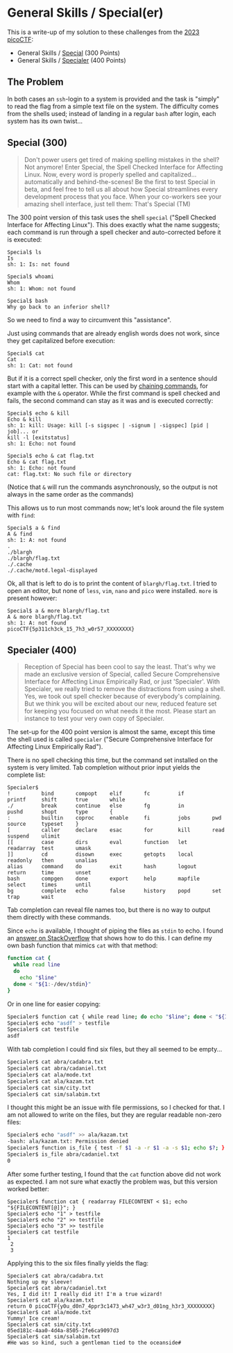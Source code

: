 # General Skills / Special(er)

This is a write-up of my solution to these challenges from the [2023 picoCTF](README.md):

- General Skills / [Special](https://play.picoctf.org/practice/challenge/377) (300 Points)
- General Skills / [Specialer](https://play.picoctf.org/practice/challenge/378) (400 Points)

## The Problem
In both cases an `ssh`-login to a system is provided and the task is "simply" to read the flag from a simple text file on the system.
The difficulty comes from the shells used;
instead of landing in a regular `bash` after login, each system has its own twist...

## Special (300)
> Don't power users get tired of making spelling mistakes in the shell? Not anymore!
> Enter Special, the Spell Checked Interface for Affecting Linux.
> Now, every word is properly spelled and capitalized... automatically and behind-the-scenes!
> Be the first to test Special in beta, and feel free to tell us all about how Special streamlines every development process that you face.
> When your co-workers see your amazing shell interface, just tell them: That's Special (TM)

The 300 point version of this task uses the shell `special` ("Spell Checked Interface for Affecting Linux").
This does exactly what the name suggests; each command is run through a spell checker and auto-corrected before it is executed:
```
Special$ ls
Is 
sh: 1: Is: not found

Special$ whoami
Whom 
sh: 1: Whom: not found

Special$ bash
Why go back to an inferior shell?
```

So we need to find a way to circumvent this "assistance".

Just using commands that are already english words does not work, since they get capitalized before execution:

```
Special$ cat
Cat 
sh: 1: Cat: not found
```

But if it is a correct spell checker, only the first word in a sentence should start with a capital letter.
This can be used by [chaining commands](https://www.gnu.org/software/bash/manual/bash.html#Lists), for example with the `&` operator.
While the first command is spell checked and fails, the second command can stay as it was and is executed correctly:

```
Special$ echo & kill
Echo & kill 
sh: 1: kill: Usage: kill [-s sigspec | -signum | -sigspec] [pid | job]... or
kill -l [exitstatus]
sh: 1: Echo: not found

Special$ echo & cat flag.txt
Echo & cat flag.txt 
sh: 1: Echo: not found
cat: flag.txt: No such file or directory
```

(Notice that `&` will run the commands asynchronously, so the output is not always in the same order as the commands)

This allows us to run most commands now; let's look around the file system with `find`:

```
Special$ a & find
A & find 
sh: 1: A: not found
.
./blargh
./blargh/flag.txt
./.cache
./.cache/motd.legal-displayed
```

Ok, all that is left to do is to print the content of `blargh/flag.txt`.
I tried to open an editor, but none of `less`, `vim`, `nano` and `pico` were installed.
`more` is present however:

```
Special$ a & more blargh/flag.txt
A & more blargh/flag.txt 
sh: 1: A: not found
picoCTF{5p311ch3ck_15_7h3_w0r57_XXXXXXXX}
```

## Specialer (400)
> Reception of Special has been cool to say the least.
> That's why we made an exclusive version of Special, called Secure Comprehensive Interface for Affecting Linux Empirically Rad, or just 'Specialer'.
> With Specialer, we really tried to remove the distractions from using a shell.
> Yes, we took out spell checker because of everybody's complaining.
> But we think you will be excited about our new, reduced feature set for keeping you focused on what needs it the most.
> Please start an instance to test your very own copy of Specialer.

The set-up for the 400 point version is almost the same, except this time the shell used is called `specialer` ("Secure Comprehensive Interface for Affecting Linux Empirically Rad").

There is no spell checking this time, but the command set installed on the system is very limited.
Tab completion without prior input yields the complete list:

```
Specialer$ 
!          bind       compopt    elif       fc         if         printf     shift      true       while
./         break      continue   else       fg         in         pushd      shopt      type       {
:          builtin    coproc     enable     fi         jobs       pwd        source     typeset    }
[          caller     declare    esac       for        kill       read       suspend    ulimit     
[[         case       dirs       eval       function   let        readarray  test       umask      
]]         cd         disown     exec       getopts    local      readonly   then       unalias    
alias      command    do         exit       hash       logout     return     time       unset      
bash       compgen    done       export     help       mapfile    select     times      until      
bg         complete   echo       false      history    popd       set        trap       wait
```

Tab completion can reveal file names too, but there is no way to output them directly with these commands.

Since `echo` is available, I thought of piping the files as `stdin` to echo.
I found an [answer on StackOverflow](https://stackoverflow.com/a/7045517) that shows how to do this. 
I can define my own bash function that mimics `cat` with that method:

```bash
function cat {
  while read line
  do
    echo "$line"
  done < "${1:-/dev/stdin}"
} 
```

Or in one line for easier copying:

````bash
Specialer$ function cat { while read line; do echo "$line"; done < "${1:-/dev/stdin}"; } 
Specialer$ echo "asdf" > testfile
Specialer$ cat testfile 
asdf
````

With tab completion I could find six files, but they all seemed to be empty...

```bash
Specialer$ cat abra/cadabra.txt
Specialer$ cat abra/cadaniel.txt
Specialer$ cat ala/mode.txt
Specialer$ cat ala/kazam.txt
Specialer$ cat sim/city.txt
Specialer$ cat sim/salabim.txt
```

I thought this might be an issue with file permissions, so I checked for that.
I am not allowed to write on the files, but they are regular readable non-zero files:

```bash
Specialer$ echo "asdf" >> ala/kazam.txt 
-bash: ala/kazam.txt: Permission denied
Specialer$ function is_file { test -f $1 -a -r $1 -a -s $1; echo $?; }
Specialer$ is_file abra/cadaniel.txt 
0
```

After some further testing, I found that the `cat` function above did not work as expected.
I am not sure what exactly the problem was, but this version worked better:

```
Specialer$ function cat { readarray FILECONTENT < $1; echo "${FILECONTENT[@]}"; }
Specialer$ echo "1" > testfile
Specialer$ echo "2" >> testfile
Specialer$ echo "3" >> testfile
Specialer$ cat testfile
1
 2
 3
```

Applying this to the six files finally yields the flag:

```
Specialer$ cat abra/cadabra.txt 
Nothing up my sleeve!
Specialer$ cat abra/cadaniel.txt 
Yes, I did it! I really did it! I'm a true wizard!
Specialer$ cat ala/kazam.txt 
return 0 picoCTF{y0u_d0n7_4ppr3c1473_wh47_w3r3_d01ng_h3r3_XXXXXXXX}
Specialer$ cat ala/mode.txt 
Yummy! Ice cream!
Specialer$ cat sim/city.txt 
05ed181c-4aa0-4d4a-8505-2fe6ca9097d3
Specialer$ cat sim/salabim.txt 
#He was so kind, such a gentleman tied to the oceanside#
```
